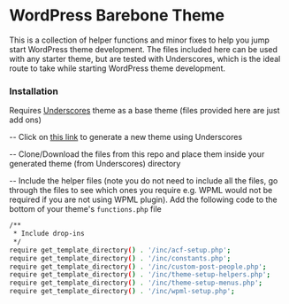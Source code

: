 # WordPress Barebone Theme

This is a collection of helper functions and minor fixes to help you jump start WordPress theme development. The files included here can be used with any starter theme, but are tested with Underscores, which is the ideal route to take while starting WordPress theme development.

### Installation

Requires [Underscores](https://github.com/automattic/_s) theme as a base theme (files provided here are just add ons)

-- Click on [this link](https://underscores.me/) to generate a new theme using Underscores

-- Clone/Download the files from this repo and place them inside your generated theme (from Underscores) directory 

-- Include the helper files (note you do not need to include all the files, go through the files to see which ones you require e.g. WPML would not be required if you are not using WPML plugin). Add the following code to the bottom of your theme's `functions.php` file

```sh
/**
 * Include drop-ins
 */
require get_template_directory() . '/inc/acf-setup.php';
require get_template_directory() . '/inc/constants.php';
require get_template_directory() . '/inc/custom-post-people.php';
require get_template_directory() . '/inc/theme-setup-helpers.php';
require get_template_directory() . '/inc/theme-setup-menus.php';
require get_template_directory() . '/inc/wpml-setup.php';
```

